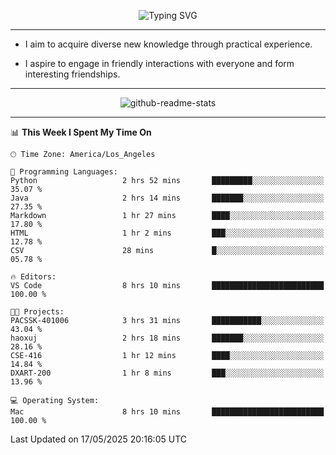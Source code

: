 <p align="center">
  <img src="https://readme-typing-svg.demolab.com?font=Fira+Code&weight=500&size=32&duration=2500&pause=1600&center=true&vCenter=true&random=false&width=1024&height=64&lines=Hi+there+%F0%9F%91%8B;I'm+delighted+you+could+make+it+here+%F0%9F%8E%89;I'm+Harry%2C+a+college+student+still+finding+my+way" alt="Typing SVG" />
</p>


---


- I aim to acquire diverse new knowledge through practical experience.

- I aspire to engage in friendly interactions with everyone and form interesting friendships.


---


<p align="center">
  <img src="https://github-readme-stats.vercel.app/api?username=Harry-Jing&show_icons=true" alt="github-readme-stats"/>
</p>


---

<!--START_SECTION:waka-->
📊 **This Week I Spent My Time On** 

```text
🕑︎ Time Zone: America/Los_Angeles

💬 Programming Languages: 
Python                   2 hrs 52 mins       █████████░░░░░░░░░░░░░░░░   35.07 % 
Java                     2 hrs 14 mins       ███████░░░░░░░░░░░░░░░░░░   27.35 % 
Markdown                 1 hr 27 mins        ████░░░░░░░░░░░░░░░░░░░░░   17.80 % 
HTML                     1 hr 2 mins         ███░░░░░░░░░░░░░░░░░░░░░░   12.78 % 
CSV                      28 mins             █░░░░░░░░░░░░░░░░░░░░░░░░   05.78 % 

🔥 Editors: 
VS Code                  8 hrs 10 mins       █████████████████████████   100.00 % 

🐱‍💻 Projects: 
PACSSK-401006            3 hrs 31 mins       ███████████░░░░░░░░░░░░░░   43.04 % 
haoxuj                   2 hrs 18 mins       ███████░░░░░░░░░░░░░░░░░░   28.16 % 
CSE-416                  1 hr 12 mins        ████░░░░░░░░░░░░░░░░░░░░░   14.84 % 
DXART-200                1 hr 8 mins         ███░░░░░░░░░░░░░░░░░░░░░░   13.96 % 

💻 Operating System: 
Mac                      8 hrs 10 mins       █████████████████████████   100.00 % 
```


 Last Updated on 17/05/2025 20:16:05 UTC
<!--END_SECTION:waka-->
